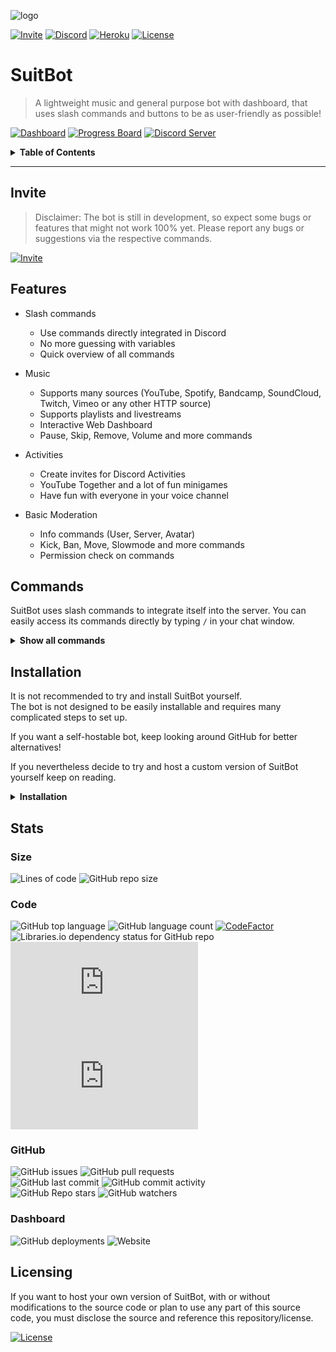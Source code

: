 ![logo](https://repository-images.githubusercontent.com/406747355/0c0fcbbd-8dab-4259-a5d6-d8cc5069ef37)

[![Invite](https://img.shields.io/static/v1?style=for-the-badge&logo=discord&label=Invite&message=SuitBot&color=000000)](https://discord.com/oauth2/authorize?client_id=887122733010411611&scope=bot%20applications.commands&permissions=2167425024)
[![Discord](https://shields.io/discord/610498937874546699?style=for-the-badge&logo=discord&label=discord)](https://discord.gg/qX2CBrrUpf)
[![Heroku](https://img.shields.io/static/v1?label=Hosted%20with&message=Heroku&color=7056bf&style=for-the-badge&logo=heroku)](https://www.heroku.com)
[![License](https://img.shields.io/github/license/MeridianGH/suitbot?logo=gnu&style=for-the-badge)](https://github.com/MeridianGH/suitbot/blob/main/LICENSE.md)

# SuitBot

> A lightweight music and general purpose bot with dashboard, that uses slash commands and buttons to be as user-friendly as possible!



[![Dashboard](https://img.shields.io/static/v1?style=for-the-badge&logo=google%20chrome&label=&message=Dashboard&color=212121)](https://suitbot.xyz)
[![Progress Board](https://img.shields.io/static/v1?style=for-the-badge&logo=trello&label=&message=Progress%20Board&color=212121)](https://github.com/MeridianGH/suitbot/projects/1)
[![Discord Server](https://img.shields.io/static/v1?style=for-the-badge&logo=discord&label=&message=Discord%20Server&color=212121)](https://discord.gg/qX2CBrrUpf)

<details>
<summary style="cursor: pointer"><b>Table of Contents</b></summary>

- [Invite](#invite)
- [Commands](#commands)
- [Installation](#installation)
- [Stats](#stats)
- [Licensing](#licensing)
</details>

---

## Invite
> Disclaimer: The bot is still in development, so expect some bugs or features that might not work 100% yet. Please report any bugs or suggestions via the respective commands.

[![Invite](https://img.shields.io/static/v1?style=for-the-badge&logo=discord&label=&message=Invite&color=212121)](https://discord.com/oauth2/authorize?client_id=887122733010411611&scope=bot%20applications.commands&permissions=2167425024)

## Features
- Slash commands
  - Use commands directly integrated in Discord
  - No more guessing with variables
  - Quick overview of all commands


- Music
  - Supports many sources (YouTube, Spotify, Bandcamp, SoundCloud, Twitch, Vimeo or any other HTTP source)
  - Supports playlists and livestreams
  - Interactive Web Dashboard
  - Pause, Skip, Remove, Volume and more commands


- Activities
  - Create invites for Discord Activities
  - YouTube Together and a lot of fun minigames
  - Have fun with everyone in your voice channel


- Basic Moderation
  - Info commands (User, Server, Avatar)
  - Kick, Ban, Move, Slowmode and more commands
  - Permission check on commands

## Commands
SuitBot uses slash commands to integrate itself into the server. You can easily access its commands directly by typing `/` in your chat window.

<details>
<summary style="cursor: pointer"><b>Show all commands</b></summary>

### General
| Command     | Description                               |
|-------------|-------------------------------------------|
| /activity   | Creates a Discord activity.               |
| /dashboard  | Sends a link to the dashboard.            |
| /help       | Replies with help on how to use this bot. |
| /info       | Shows info about the bot.                 |
| /invite     | Sends an invite link for the bot.         |
| /language   | Changes the bots language.                |
| /ping       | Replies with the current latency.         |
| /serverinfo | Shows info about the server.              |
| /userinfo   | Shows info about a user.                  |

### Music
| Command     | Description                                                       |
|-------------|-------------------------------------------------------------------|
| /clear      | Clears the queue.                                                 |
| /filter     | Sets filter modes for the player.                                 |
| /lyrics     | Shows the lyrics of the currently playing song.                   |
| /nowplaying | Shows the currently playing song.                                 |
| /pause      | Pauses playback.                                                  |
| /play       | Searches and plays a song or playlist from YouTube or Spotify.    |
| /previous   | Plays the previous track.                                         |
| /queue      | Displays the queue.                                               |
| /remove     | Removes the specified track from the queue.                       |
| /repeat     | Sets the current repeat mode.                                     |
| /resume     | Resumes playback.                                                 |
| /search     | Searches five songs from YouTube and lets you select one to play. |
| /seek       | Skips to the specified point in the current track.                |
| /shuffle    | Shuffles the queue.                                               |
| /skip       | Skips the current track or to a specified point in the queue.     |
| /stop       | Stops playback.                                                   |
| /volume     | Sets the volume of the music player.                              |

### Moderation
| Command   | Description                                                   |
|-----------|---------------------------------------------------------------|
| /ban      | Bans a user.                                                  |
| /kick     | Kicks a user.                                                 |
| /move     | Moves the mentioned user to the specified channel.            |
| /moveall  | Moves all users from the first channel to the second channel. |
| /purge    | Clears a specified amount of messages.                        |
| /slowmode | Sets the rate limit of the current channel.                   |

### Feedback
| Command     | Description                           |
|-------------|---------------------------------------|
| /bugreport  | Reports a bug to the developer.       |
| /github     | Sends a link to the repo of this bot. |
| /suggestion | Sends a suggestion to the developer.  |
</details>

## Installation
It is not recommended to try and install SuitBot yourself. \
The bot is not designed to be easily installable and requires many complicated steps to set up.

If you want a self-hostable bot, keep looking around GitHub for better alternatives!

If you nevertheless decide to try and host a custom version of SuitBot yourself keep on reading.

<details>
<summary style="cursor: pointer"><b>Installation</b></summary>

## Local Installation

### Prerequisites
- Node.js v16.x
- FFmpeg v4.4
- Java v13.x

### Installing
```shell
git clone https://github.com/MeridianGH/suitbot.git
cd suitbot
npm install
```

### Configuration
Rename `config_example.json` to `config.json` and replace the placeholders inside with your info:
- A Discord Bot Token (**[Guide](https://discordjs.guide/preparations/setting-up-a-bot-application.html#creating-your-bot)**)
- Your Application ID which you can find the the `General Information` tab in your Discord application.
- Your Client Secret which is under `OAuth2` in your Discord application.
- The Guild ID of the server in which you want to test the bot. To get this ID, activate `Developer Mode` in Discord's options and right-click your server.
- Your User ID of your Discord account which will be your Admin-Account for the bot. Right-click yourself with `Developer Mode` activated.
- Get your YouTube keys like described in this **[Guide](https://github.com/Walkyst/lavaplayer-fork/issues/18)**. Once you have `PAPISID` and `PSID` set them in the config.
- Create a Genius API application **[here](https://docs.genius.com/)**, generate an access token and paste it here. Can be an empty string.
  
### Setting up
#### Discord
Go to your Discord Application and do the following:
- Go to `OAuth2` and add `http://localhost/callback` to `Redirects`.
- Go to `Bot` and enable the `Presence Intent`
  
#### Domain
Replace the domain in `dashboard.js` with your domain. \
If you want to redirect from HTTP to HTTPS, make sure to replace the domains in the function `forceDomain()` as well.

#### Database
Install PostgreSQL and set the database URL in `database.js`.

Create a table using the following command:
```
CREATE TABLE servers (
  id varchar(30) UNIQUE NOT NULL,
  locale varchar(5) NOT NULL
);
```

### Deploying
Use `node deploy-commands.js` to update and add commands in the guild you specified and `node deploy-commands.js global` to update the commands globally.\
Guild commands are refreshed instantly while global commands can take up to an hour.

Start the bot with
```shell
node main.js
```

---

## Heroku
### Prerequisites
- A Heroku account

### Installing
[![Deploy](https://www.herokucdn.com/deploy/button.svg)](https://heroku.com/deploy)

### Configuration
Refer to the configuration guide above on how to get the config variables. \
Set the variables in config vars under `Settings`.

### Setting up
#### Discord
Go to your Discord Application and do the following:
- Go to `OAuth2` and add `http://yourHerokuDomain/callback` to `Redirects`.
- Go to `Bot` and enable the `Presence Intent`

#### Domain
Replace the domain in `dashboard.js` with the domain of you Heroku app. \
If you're using a custom domain, make sure to replace the domains in the function `forceDomain()` as well.

#### Database
In your Heroku app, go to `Resources` and click on `Heroku Postgres`. \
Select `Dataclips`, create a Dataclip and give it a title. \
Paste the following command and hit `Save & Run`:
```
BEGIN;
set transaction read write;
CREATE TABLE servers (
  id varchar(30) UNIQUE NOT NULL,
  locale varchar(5) NOT NULL
);
commit;
```
Delete the Dataclip when it's done. (Click the two-arrow-symbol next to `Save & Run`)

### Deploying
Deploying on Heroku automatically deploys all commands globally. Make sure to test new commands locally before you deploy.

---
</details>

## Stats

### Size
![Lines of code](https://img.shields.io/tokei/lines/github/MeridianGH/suitbot?style=for-the-badge)
![GitHub repo size](https://img.shields.io/github/repo-size/MeridianGH/suitbot?style=for-the-badge)

### Code
![GitHub top language](https://img.shields.io/github/languages/top/MeridianGH/suitbot?style=for-the-badge)
![GitHub language count](https://img.shields.io/github/languages/count/MeridianGH/suitbot?style=for-the-badge)
[![CodeFactor](https://img.shields.io/codefactor/grade/github/MeridianGH/suitbot?style=for-the-badge)](https://www.codefactor.io/repository/github/meridiangh/suitbot)
\
![Libraries.io dependency status for GitHub repo](https://img.shields.io/librariesio/github/MeridianGH/suitbot?style=for-the-badge)
[![discord.js](https://img.shields.io/github/package-json/dependency-version/MeridianGH/suitbot/discord.js?color=44b868&logo=npm&style=for-the-badge)](https://www.npmjs.com/package/discord.js)
[![erelajs](https://img.shields.io/github/package-json/dependency-version/MeridianGH/suitbot/erela.js?color=44b868&logo=npm&style=for-the-badge)](https://www.npmjs.com/package/play-dl)

### GitHub
![GitHub issues](https://img.shields.io/github/issues/MeridianGH/suitbot?style=for-the-badge)
![GitHub pull requests](https://img.shields.io/github/issues-pr/MeridianGH/suitbot?style=for-the-badge)
\
![GitHub last commit](https://img.shields.io/github/last-commit/MeridianGH/suitbot?style=for-the-badge)
![GitHub commit activity](https://img.shields.io/github/commit-activity/m/MeridianGH/suitbot?style=for-the-badge)
\
![GitHub Repo stars](https://img.shields.io/github/stars/MeridianGH/suitbot?style=for-the-badge)
![GitHub watchers](https://img.shields.io/github/watchers/MeridianGH/suitbot?style=for-the-badge)

### Dashboard
![GitHub deployments](https://img.shields.io/github/deployments/MeridianGH/suitbot/suitbotxyz?label=Deployment&style=for-the-badge)
![Website](https://img.shields.io/website?down_message=offline&label=dashboard&style=for-the-badge&up_message=online&url=https%3A%2F%2Fsuitbot.xyz)

## Licensing
If you want to host your own version of SuitBot, with or without modifications to the source code or plan to use any part of this source code, you must disclose the source and reference this repository/license.

[![License](https://img.shields.io/github/license/MeridianGH/suitbot?logo=gnu&style=for-the-badge)](https://github.com/MeridianGH/suitbot/blob/main/LICENSE.md)
